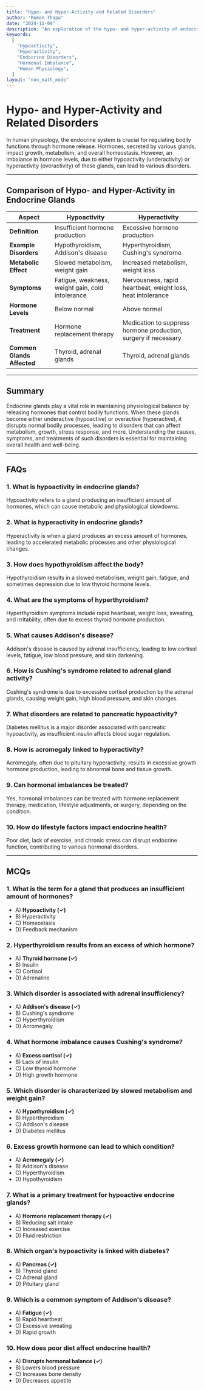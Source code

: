 ```yaml
---
title: "Hypo- and Hyper-Activity and Related Disorders"
author: "Roman Thapa"
date: "2024-11-09"
description: "An exploration of the hypo- and hyper-activity of endocrine glands and their related disorders in human physiology."
keywords:
  [
    "Hypoactivity",
    "Hyperactivity",
    "Endocrine Disorders",
    "Hormonal Imbalance",
    "Human Physiology",
  ]
layout: "non_math_mode"
---
```


# Hypo- and Hyper-Activity and Related Disorders

In human physiology, the endocrine system is crucial for regulating bodily functions through hormone release. Hormones, secreted by various glands, impact growth, metabolism, and overall homeostasis. However, an imbalance in hormone levels, due to either hypoactivity (underactivity) or hyperactivity (overactivity) of these glands, can lead to various disorders.

---

## Comparison of Hypo- and Hyper-Activity in Endocrine Glands

| Aspect                     | Hypoactivity                                     | Hyperactivity                                                   |
| -------------------------- | ------------------------------------------------ | --------------------------------------------------------------- |
| **Definition**             | Insufficient hormone production                  | Excessive hormone production                                    |
| **Example Disorders**      | Hypothyroidism, Addison's disease                | Hyperthyroidism, Cushing's syndrome                             |
| **Metabolic Effect**       | Slowed metabolism, weight gain                   | Increased metabolism, weight loss                               |
| **Symptoms**               | Fatigue, weakness, weight gain, cold intolerance | Nervousness, rapid heartbeat, weight loss, heat intolerance     |
| **Hormone Levels**         | Below normal                                     | Above normal                                                    |
| **Treatment**              | Hormone replacement therapy                      | Medication to suppress hormone production, surgery if necessary |
| **Common Glands Affected** | Thyroid, adrenal glands                          | Thyroid, adrenal glands                                         |

---

## Summary

Endocrine glands play a vital role in maintaining physiological balance by releasing hormones that control bodily functions. When these glands become either underactive (hypoactive) or overactive (hyperactive), it disrupts normal bodily processes, leading to disorders that can affect metabolism, growth, stress response, and more. Understanding the causes, symptoms, and treatments of such disorders is essential for maintaining overall health and well-being.

---

## FAQs

### 1. What is hypoactivity in endocrine glands?

Hypoactivity refers to a gland producing an insufficient amount of hormones, which can cause metabolic and physiological slowdowns.

### 2. What is hyperactivity in endocrine glands?

Hyperactivity is when a gland produces an excess amount of hormones, leading to accelerated metabolic processes and other physiological changes.

### 3. How does hypothyroidism affect the body?

Hypothyroidism results in a slowed metabolism, weight gain, fatigue, and sometimes depression due to low thyroid hormone levels.

### 4. What are the symptoms of hyperthyroidism?

Hyperthyroidism symptoms include rapid heartbeat, weight loss, sweating, and irritability, often due to excess thyroid hormone production.

### 5. What causes Addison's disease?

Addison's disease is caused by adrenal insufficiency, leading to low cortisol levels, fatigue, low blood pressure, and skin darkening.

### 6. How is Cushing's syndrome related to adrenal gland activity?

Cushing's syndrome is due to excessive cortisol production by the adrenal glands, causing weight gain, high blood pressure, and skin changes.

### 7. What disorders are related to pancreatic hypoactivity?

Diabetes mellitus is a major disorder associated with pancreatic hypoactivity, as insufficient insulin affects blood sugar regulation.

### 8. How is acromegaly linked to hyperactivity?

Acromegaly, often due to pituitary hyperactivity, results in excessive growth hormone production, leading to abnormal bone and tissue growth.

### 9. Can hormonal imbalances be treated?

Yes, hormonal imbalances can be treated with hormone replacement therapy, medication, lifestyle adjustments, or surgery, depending on the condition.

### 10. How do lifestyle factors impact endocrine health?

Poor diet, lack of exercise, and chronic stress can disrupt endocrine function, contributing to various hormonal disorders.

---

## MCQs

### 1. What is the term for a gland that produces an insufficient amount of hormones?

- A) **Hypoactivity (✓)**
- B) Hyperactivity
- C) Homeostasis
- D) Feedback mechanism

### 2. Hyperthyroidism results from an excess of which hormone?

- A) **Thyroid hormone (✓)**
- B) Insulin
- C) Cortisol
- D) Adrenaline

### 3. Which disorder is associated with adrenal insufficiency?

- A) **Addison's disease (✓)**
- B) Cushing's syndrome
- C) Hyperthyroidism
- D) Acromegaly

### 4. What hormone imbalance causes Cushing's syndrome?

- A) **Excess cortisol (✓)**
- B) Lack of insulin
- C) Low thyroid hormone
- D) High growth hormone

### 5. Which disorder is characterized by slowed metabolism and weight gain?

- A) **Hypothyroidism (✓)**
- B) Hyperthyroidism
- C) Addison's disease
- D) Diabetes mellitus

### 6. Excess growth hormone can lead to which condition?

- A) **Acromegaly (✓)**
- B) Addison's disease
- C) Hyperthyroidism
- D) Hypothyroidism

### 7. What is a primary treatment for hypoactive endocrine glands?

- A) **Hormone replacement therapy (✓)**
- B) Reducing salt intake
- C) Increased exercise
- D) Fluid restriction

### 8. Which organ's hypoactivity is linked with diabetes?

- A) **Pancreas (✓)**
- B) Thyroid gland
- C) Adrenal gland
- D) Pituitary gland

### 9. Which is a common symptom of Addison's disease?

- A) **Fatigue (✓)**
- B) Rapid heartbeat
- C) Excessive sweating
- D) Rapid growth

### 10. How does poor diet affect endocrine health?

- A) **Disrupts hormonal balance (✓)**
- B) Lowers blood pressure
- C) Increases bone density
- D) Decreases appetite
